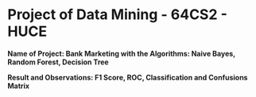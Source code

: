 # Project of Data Mining - 64CS2 - HUCE
**Name of Project: Bank Marketing with the Algorithms: Naive Bayes, Random Forest, Decision Tree** 

**Result and Observations: F1 Score, ROC, Classification and Confusions Matrix**
